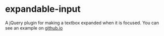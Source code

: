 expandable-input
=========

A jQuery plugin for making a textbox expanded when it is focused. You can see an example on [github.io](http://nnattawat.github.io/expandable-input/)
